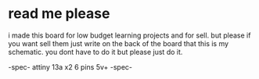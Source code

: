 # read me please
i made this board for low budget learning projects and for sell.
but please if you want sell them just write on the back of the board that this is my schematic. you dont have to do it but please just do it.

-spec-
attiny 13a x2
6 pins
5v+
-spec-
